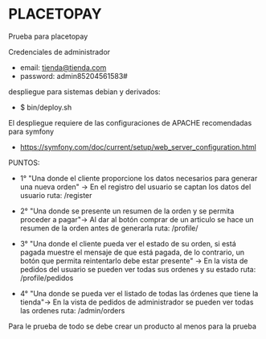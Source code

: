# PLACETOPAY
Prueba para placetopay

Credenciales de administrador 

- email: tienda@tienda.com
- password: admin85204561583#

despliegue para sistemas debian y derivados:

 - $ bin/deploy.sh

El despliegue requiere de las configuraciones de APACHE recomendadas para symfony

- https://symfony.com/doc/current/setup/web_server_configuration.html

PUNTOS:

- 1° "Una donde el cliente proporcione los datos necesarios para generar una nueva
orden"  -> En el registro del usuario se captan los datos del usuario ruta: /register

- 2° "Una donde se presente un resumen de la orden y se permita proceder a pagar"-> Al dar al botón comprar de un articulo se hace un resumen de la orden antes de generarla ruta: /profile/

- 3° "Una donde el cliente pueda ver el estado de su orden, si está pagada muestre el
mensaje de que está pagada, de lo contrario, un botón que permita reintentarlo
debe estar presente" -> En la vista de pedidos del usuario se pueden ver todas sus ordenes y su estado ruta: /profile/pedidos

- 4° "Una donde se pueda ver el listado de todas las órdenes que tiene la tienda"-> En la vista de pedidos de administrador se pueden ver todas las ordenes ruta: /admin/orders


Para le prueba de todo se debe crear un producto al menos para la prueba